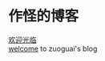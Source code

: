 # 作怪的博客

[欢迎光临](https://zuoguai.github.io)  
[welcome](https://zuoguai.github.io) to zuoguai's blog

